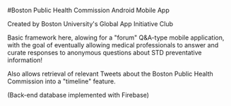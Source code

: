 #Boston Public Health Commission Android Mobile App

Created by Boston University's Global App Initiative Club

Basic framework here, alowing for a "forum" Q&A-type mobile application, with the goal of eventually allowing medical professionals to answer and curate responses to anonymous questions about STD preventative information!

Also allows retrieval of relevant Tweets about the Boston Public Health Commission into a "timeline" feature.

(Back-end database implemented with Firebase)